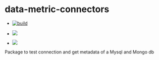 # data-metric-connectors

- [![build](https://github.com/Data-Metric/data-metric-connectors/actions/workflows/code-quality.yml/badge.svg)](https://github.com/Data-Metric/data-metric-connectors/actions/workflows/code-quality.yml)

- [![](https://img.shields.io/codecov/c/github/Data-metric/data-metric-conectors)](https://app.codecov.io/gh/Data-Metric/data-metric-connectors)


- ![](https://img.shields.io/github/license/Data-Metric/data-metric-connectors)




Package to test connection and get metadata of a Mysql and Mongo db
